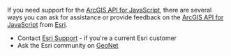 If you need support for the [ArcGIS API for JavaScript](https://developers.arcgis.com/javascript/),  there are several 
ways you can ask for assistance or provide feedback on the [ArcGIS API for JavaScript](http://js.arcgis.com) from 
[Esri](https://www.esri.com/).

* Contact [Esri Support](https://support.esri.com/contact-tech-support) - if you're a current Esri customer
* Ask the Esri community on [GeoNet](https://community.esri.com/t5/arcgis-api-for-javascript/ct-p/arcgis-api-for-javascript)
